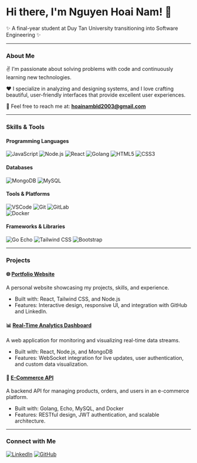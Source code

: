
<!--
## Hi there 👋
**DaiNef163/DaiNef163** is a ✨ _special_ ✨ repository because its `README.md` (this file) appears on your GitHub profile.

Here are some ideas to get you started:

- 🔭 I’m currently working on ...
- 🌱 I’m currently learning ...
- 👯 I’m looking to collaborate on ...
- 🤔 I’m looking for help with ...
- 💬 Ask me about ...
- 📫 How to reach me: ...
- 😄 Pronouns: ...
- ⚡ Fun fact: ...
-->


# Hi there, I'm Nguyen Hoai Nam! 👋

✨ A final-year student at Duy Tan University transitioning into Software Engineering ✨

---

### About Me

✌️ I'm passionate about solving problems with code and continuously learning new technologies.  

❤️ I specialize in analyzing and designing systems, and I love crafting beautiful, user-friendly interfaces that provide excellent user experiences.  

📧 Feel free to reach me at: **hoainambld2003@gmail.com**  

---

### Skills & Tools

#### Programming Languages  
![JavaScript](https://img.shields.io/badge/JavaScript-F7DF1E?style=for-the-badge&logo=javascript&logoColor=black)
![Node.js](https://img.shields.io/badge/Node.js-339933?style=for-the-badge&logo=node.js&logoColor=white)
![React](https://img.shields.io/badge/React-61DAFB?style=for-the-badge&logo=react&logoColor=black)
![Golang](https://img.shields.io/badge/Go-00ADD8?style=for-the-badge&logo=go&logoColor=white)
![HTML5](https://img.shields.io/badge/HTML5-E34F26?style=for-the-badge&logo=html5&logoColor=white)
![CSS3](https://img.shields.io/badge/CSS3-1572B6?style=for-the-badge&logo=css3&logoColor=white)

#### Databases  
![MongoDB](https://img.shields.io/badge/MongoDB-4EA94B?style=for-the-badge&logo=mongodb&logoColor=white)
![MySQL](https://img.shields.io/badge/MySQL-4479A1?style=for-the-badge&logo=mysql&logoColor=white)

#### Tools & Platforms  
![VSCode](https://img.shields.io/badge/VSCode-007ACC?style=for-the-badge&logo=visual-studio-code&logoColor=white)
![Git](https://img.shields.io/badge/Git-F05032?style=for-the-badge&logo=git&logoColor=white)
![GitLab](https://img.shields.io/badge/GitLab-FC6D26?style=for-the-badge&logo=gitlab&logoColor=white)  
![Docker](https://img.shields.io/badge/Docker-2496ED?style=for-the-badge&logo=docker&logoColor=white)

#### Frameworks & Libraries  
![Go Echo](https://img.shields.io/badge/Echo-00ADD8?style=for-the-badge&logo=go&logoColor=white)
![Tailwind CSS](https://img.shields.io/badge/Tailwind_CSS-38B2AC?style=for-the-badge&logo=tailwind-css&logoColor=white)
![Bootstrap](https://img.shields.io/badge/Bootstrap-7952B3?style=for-the-badge&logo=bootstrap&logoColor=white)

---

### Projects  

#### 🌐 **[Portfolio Website](https://github.com/yourusername/portfolio)**  
A personal website showcasing my projects, skills, and experience.  
- Built with: React, Tailwind CSS, and Node.js  
- Features: Interactive design, responsive UI, and integration with GitHub and LinkedIn.

#### 📊 **[Real-Time Analytics Dashboard](https://github.com/yourusername/analytics-dashboard)**  
A web application for monitoring and visualizing real-time data streams.  
- Built with: React, Node.js, and MongoDB  
- Features: WebSocket integration for live updates, user authentication, and custom data visualization.

#### 🛒 **[E-Commerce API](https://github.com/yourusername/ecommerce-api)**  
A backend API for managing products, orders, and users in an e-commerce platform.  
- Built with: Golang, Echo, MySQL, and Docker  
- Features: RESTful design, JWT authentication, and scalable architecture.

---

### Connect with Me  
[![LinkedIn](https://img.shields.io/badge/LinkedIn-0077B5?style=for-the-badge&logo=linkedin&logoColor=white)](https://linkedin.com/in/yourprofile)
[![GitHub](https://img.shields.io/badge/GitHub-181717?style=for-the-badge&logo=github&logoColor=white)](https://github.com/yourusername)
